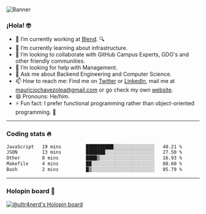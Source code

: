 ![Banner](banner.gif)
### ¡Hola! 🤓

- 🔭 I’m currently working at [Blend](https://blend.com/). 🔍
- 🌱 I’m currently learning about infrastructure.
- 👯 I’m looking to collaborate with GitHub Campus Experts, GDG's and other friendly communities.
- 🤔 I’m looking for help with Management.
- 💬 Ask me about Backend Engineering and Computer Science.
- 📫 How to reach me: Find me on [Twitter](https://twitter.com/ultr4nerd) or [LinkedIn](https://www.linkedin.com/in/ultr4nerd), mail me at [mauriciochavezolea@gmail.com](mailto:mauriciochavezolea@gmail.com) or go check my own [website](https://mauriciochavez.dev).
- 😄 Pronouns: He/him. 
- ⚡ Fun fact: I prefer functional programming rather than object-oriented programming. 🤭
---

### Coding stats 🔥

<!--START_SECTION:waka-->

```txt
JavaScript   19 mins         ██████████░░░░░░░░░░░░░░░   40.21 %
JSON         13 mins         ███████░░░░░░░░░░░░░░░░░░   27.50 %
Other        8 mins          ████▒░░░░░░░░░░░░░░░░░░░░   16.93 %
Makefile     4 mins          ██░░░░░░░░░░░░░░░░░░░░░░░   08.60 %
Bash         2 mins          █▒░░░░░░░░░░░░░░░░░░░░░░░   05.79 %
```

<!--END_SECTION:waka-->

---

### Holopin board 🦖

[![@ultr4nerd's Holopin board](https://holopin.me/ultr4nerd)](https://holopin.io/@ultr4nerd)
